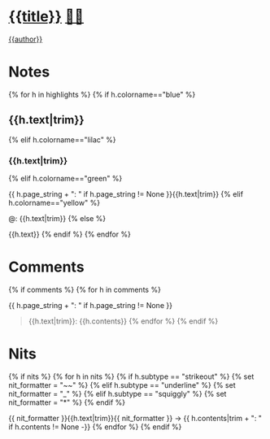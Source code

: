 # [{{title}}](x-devonthink-item://) [🕵️‍♀️](x-devonthink://search?query={{title_encoded}})
[{{author}}](x-devonthink://search?query={{author_encoded}})

# Notes
{% for h in highlights %}
{% if h.colorname=="blue" %}

## {{h.text|trim}}
{% elif h.colorname=="lilac" %}

### {{h.text|trim}}
{% elif h.colorname=="green" %}

{{ h.page_string + ": " if h.page_string != None }}{{h.text|trim}}
{% elif h.colorname=="yellow" %}

@: {{h.text|trim}}
{% else %}

{{h.text}}
{% endif %}
{% endfor %}

# Comments
{% if comments %}
{% for h in comments %}

{{ h.page_string + ": " if h.page_string != None }}
> {{h.text|trim}}:
{{h.contents}}
{% endfor %}
{% endif %}

# Nits
{% if nits %}
{% for h in nits %}
{% if h.subtype == "strikeout" %}
{% set nit_formatter = "~~" %}
{% elif h.subtype == "underline" %}
{% set nit_formatter = "_" %}
{% elif h.subtype == "squiggly" %}
{% set nit_formatter = "*" %}
{% endif %}

{{ nit_formatter }}{{h.text|trim}}{{ nit_formatter }} -> {{ h.contents|trim + ": " if h.contents != None -}}
{% endfor %}
{% endif %}